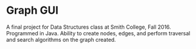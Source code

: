 # Graph GUI 
A final project for Data Structures class at Smith College, Fall 2016. Programmed in Java. Ability to create nodes, edges, and perform traversal and search algorithms on the graph created. 

